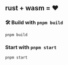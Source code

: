 ## rust + wasm = ♥

### 🛠️ Build with `pnpm build`

```
pnpm build
```

### Start with `pnpm start`

```
pnpm start
```
